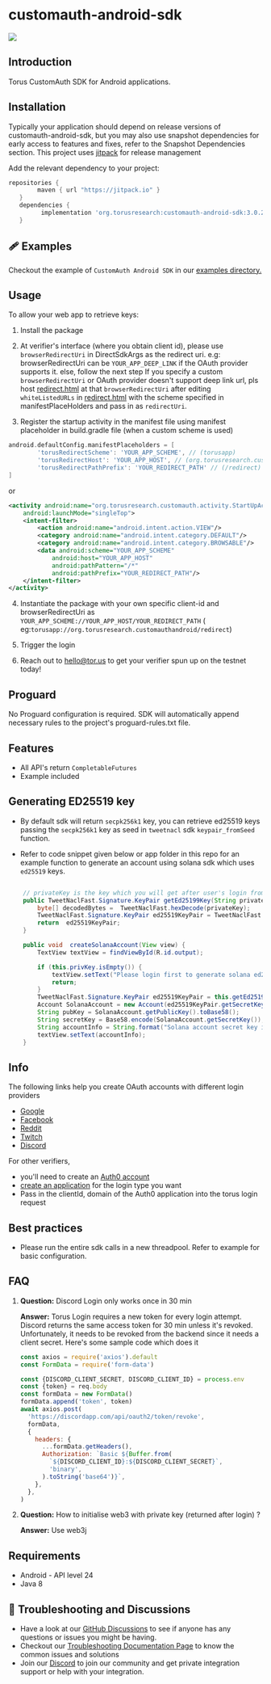 # customauth-android-sdk

[![](https://jitpack.io/v/org.torusresearch/customauth-android-sdk.svg)](https://jitpack.io/#org.torusresearch/customauth-android-sdk)

## Introduction

Torus CustomAuth SDK for Android applications.

## Installation

Typically your application should depend on release versions of
customauth-android-sdk, but you may also use snapshot dependencies for early
access to features and fixes, refer to the Snapshot Dependencies section. This
project uses [jitpack](https://jitpack.io/docs/) for release management

Add the relevant dependency to your project:

```groovy
repositories {
        maven { url "https://jitpack.io" }
   }
   dependencies {
         implementation 'org.torusresearch:customauth-android-sdk:3.0.2'
   }
```

## 🩹 Examples

Checkout the example of `CustomAuth Android SDK` in our
[examples directory.](https://github.com/torusresearch/customauth-android-sdk/tree/master/app)

## Usage

To allow your web app to retrieve keys:

1. Install the package

2. At verifier's interface (where you obtain client id), please use
   `browserRedirectUri` in DirectSdkArgs as the redirect uri. e.g:
   browserRedirectUri can be `YOUR_APP_DEEP_LINK` if the OAuth provider supports
   it. else, follow the next step If you specify a custom `browserRedirectUri`
   or OAuth provider doesn't support deep link url, pls host
   [redirect.html](customauth/src/main/java/org/torusresearch/customauth/activity/redirect.html)
   at that `browserRedirectUri` after editing `whiteListedURLs` in
   [redirect.html](customauth/src/main/java/org/torusresearch/customauth/activity/redirect.html)
   with the scheme specified in manifestPlaceHolders and pass in as
   `redirectUri`.

3. Register the startup activity in the manifest file using manifest placeholder
   in build.gradle file (when a custom scheme is used)

```groovy
android.defaultConfig.manifestPlaceholders = [
        'torusRedirectScheme': 'YOUR_APP_SCHEME', // (torusapp)
        'torusRedirectHost': 'YOUR_APP_HOST', // (org.torusresearch.customauthandroid)
        'torusRedirectPathPrefix': 'YOUR_REDIRECT_PATH' // (/redirect)
]
```

or

```xml
<activity android:name="org.torusresearch.customauth.activity.StartUpActivity"
    android:launchMode="singleTop">
    <intent-filter>
        <action android:name="android.intent.action.VIEW"/>
        <category android:name="android.intent.category.DEFAULT"/>
        <category android:name="android.intent.category.BROWSABLE"/>
        <data android:scheme="YOUR_APP_SCHEME"
            android:host="YOUR_APP_HOST"
            android:pathPattern="/*"
            android:pathPrefix="YOUR_REDIRECT_PATH"/>
    </intent-filter>
</activity>
```

4. Instantiate the package with your own specific client-id and
   browserRedirectUri as `YOUR_APP_SCHEME://YOUR_APP_HOST/YOUR_REDIRECT_PATH` (
   eg:`torusapp://org.torusresearch.customauthandroid/redirect`)

5. Trigger the login

6. Reach out to hello@tor.us to get your verifier spun up on the testnet today!

## Proguard

No Proguard configuration is required. SDK will automatically append necessary
rules to the project's proguard-rules.txt file.

## Features

- All API's return `CompletableFutures`
- Example included

## Generating ED25519 key

- By default sdk will return `secpk256k1` key, you can retrieve ed25519 keys
  passing the `secpk256k1` key as seed in `tweetnacl` sdk `keypair_fromSeed`
  function.

- Refer to code snippet given below or app folder in this repo for an example
  function to generate an account using solana sdk which uses `ed25519` keys.

```java

    // privateKey is the key which you will get after user's login from customauth-android-sdk
    public TweetNaclFast.Signature.KeyPair getEd25199Key(String privateKey) {
        byte[] decodedBytes =  TweetNaclFast.hexDecode(privateKey);
        TweetNaclFast.Signature.KeyPair ed25519KeyPair = TweetNaclFast.Signature.keyPair_fromSeed(decodedBytes);
        return  ed25519KeyPair;
    }

    public void  createSolanaAccount(View view) {
        TextView textView = findViewById(R.id.output);

        if (this.privKey.isEmpty()) {
            textView.setText("Please login first to generate solana ed25519 key pair");
            return;
        }
        TweetNaclFast.Signature.KeyPair ed25519KeyPair = this.getEd25199Key(this.privKey);
        Account SolanaAccount = new Account(ed25519KeyPair.getSecretKey());
        String pubKey = SolanaAccount.getPublicKey().toBase58();
        String secretKey = Base58.encode(SolanaAccount.getSecretKey());
        String accountInfo = String.format("Solana account secret key is %s and public Key %s",secretKey, pubKey);
        textView.setText(accountInfo);
    }

```

## Info

The following links help you create OAuth accounts with different login
providers

- [Google](https://support.google.com/googleapi/answer/6158849)
- [Facebook](https://developers.facebook.com/docs/apps)
- [Reddit](https://github.com/reddit-archive/reddit/wiki/oauth2)
- [Twitch](https://dev.twitch.tv/docs/authentication/#registration)
- [Discord](https://discord.com/developers/docs/topics/oauth2)

For other verifiers,

- you'll need to create an [Auth0 account](https://auth0.com/)
- [create an application](https://auth0.com/docs/connections) for the login type
  you want
- Pass in the clientId, domain of the Auth0 application into the torus login
  request

## Best practices

- Please run the entire sdk calls in a new threadpool. Refer to example for
  basic configuration.

## FAQ

1. **Question:** Discord Login only works once in 30 min

   **Answer:** Torus Login requires a new token for every login attempt. Discord
   returns the same access token for 30 min unless it's revoked. Unfortunately,
   it needs to be revoked from the backend since it needs a client secret.
   Here's some sample code which does it

   ```js
   const axios = require('axios').default
   const FormData = require('form-data')

   const {DISCORD_CLIENT_SECRET, DISCORD_CLIENT_ID} = process.env
   const {token} = req.body
   const formData = new FormData()
   formData.append('token', token)
   await axios.post(
     'https://discordapp.com/api/oauth2/token/revoke',
     formData,
     {
       headers: {
         ...formData.getHeaders(),
         Authorization: `Basic ${Buffer.from(
           `${DISCORD_CLIENT_ID}:${DISCORD_CLIENT_SECRET}`,
           'binary',
         ).toString('base64')}`,
       },
     },
   )
   ```

2. **Question:** How to initialise web3 with private key (returned after login)
   ?

   **Answer:** Use web3j

## Requirements

- Android - API level 24
- Java 8

## 💬 Troubleshooting and Discussions

- Have a look at our
  [GitHub Discussions](https://github.com/Web3Auth/Web3Auth/discussions?discussions_q=sort%3Atop)
  to see if anyone has any questions or issues you might be having.
- Checkout our
  [Troubleshooting Documentation Page](https://web3auth.io/docs/troubleshooting)
  to know the common issues and solutions
- Join our [Discord](https://discord.gg/web3auth) to join our community and get
  private integration support or help with your integration.
